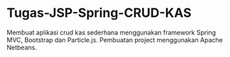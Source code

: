 # Tugas-JSP-Spring-CRUD-KAS
Membuat aplikasi crud kas sederhana menggunakan framework Spring MVC, Bootstrap dan Particle.js. Pembuatan project menggunakan Apache Netbeans.
